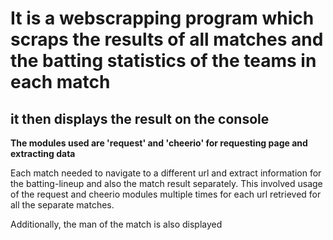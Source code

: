 # It is a webscrapping program which scraps the results of all matches and the batting statistics of the teams in each match 
## it then displays the result on the console

**The modules used are 'request' and 'cheerio' for requesting page and extracting data**

Each match needed to navigate to a different url and extract information for the batting-lineup and also the match result separately.
This involved usage of the request and cheerio modules multiple times for each url retrieved for all the separate matches.

Additionally, the man of the match is also displayed